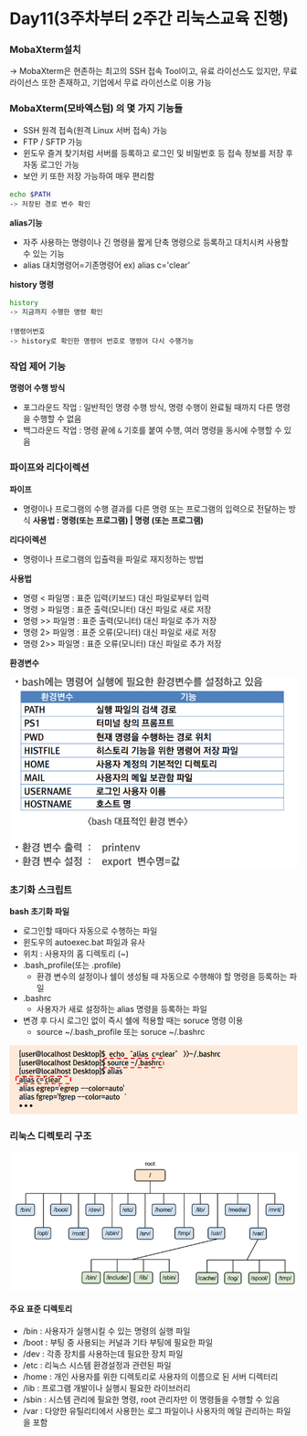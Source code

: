 # Day11(3주차부터 2주간 리눅스교육 진행)


### MobaXterm설치
-> MobaXterm은 현존하는 최고의 SSH 접속 Tool이고, 유료 라이선스도 있지만, 무료 라이선스 또한 존재하고,
기업에서 무료 라이선스로 이용 가능

### MobaXterm(모바엑스텀) 의 몇 가지 기능들 
- SSH 원격 접속(원격 Linux 서버 접속) 가능
- FTP / SFTP 가능
- 윈도우 즐겨 찾기처럼 서버를 등록하고 로그인 및 비밀번호 등 접속 정보를 저장 후 자동 로그인 가능
- 보안 키 또한 저장 가능하여 매우 편리함

```bash
echo $PATH
-> 저장된 경로 변수 확인
```

**alias기능**
- 자주 사용하는 명령이나 긴 명령을 짧게 단축 명령으로 등록하고 대치시켜 사용할 수 있는 기능
- alias 대치명령어=기존명령어
ex) alias c='clear'

**history 명령**
```bash
history
-> 지금까지 수행한 명령 확인

!명령어번호
-> history로 확인한 명령어 번호로 명령어 다시 수행가능
```
### 작업 제어 기능
**명령어 수행 방식**
- 포그라운드 작업 : 일반적인 명령 수행 방식, 명령 수행이 완료될 때까지 다른 명령을 수행할 수 없음
- 백그라운드 작업 : 명령 끝에 `&` 기호를 붙여 수행, 여러 명령을 동시에 수행할 수 있음

### 파이프와 리다이렉션
**파이프**
- 명령이나 프로그램의 수행 결과를 다른 명령 또는 프로그램의 입력으로 전달하는 방식
**사용법 : 명령(또는 프로그램) | 명령 (또는 프로그램)**

**리다이렉션**
- 명령이나 프로그램의 입츌력을 파일로 재지정하는 방법
  
**사용법**
  - 명령 < 파일명  : 표준 입력(키보드) 대신 파일로부터 입력
  - 명령 > 파일명  : 표준 출력(모니터) 대신 파일로 새로 저장
  - 명령 >> 파일명 : 표준 출력(모니터) 대신 파일로 추가 저장
  - 명령 2> 파일명 : 표준 오류(모니터) 대신 파일로 새로 저장
  - 명령 2>> 파일명 : 표준 오류(모니터) 대신 파일로 추가 저장

**환경변수**

![사진](../images/환경변수.png)


### 초기화 스크립트
**bash 초기화 파일**
- 로그인할 때마다 자동으로 수행하는 파일
- 윈도우의 autoexec.bat 파일과 유사
- 위치 : 사용자의 홈 디렉토리 (~)
- .bash_profile(또는 .profile)
  - 환경 변수의 설정이나 쉘이 생성될 때 자동으로 수행해야 할 명령을 등록하는 파일
- .bashrc
  - 사용자가 새로 설정하는 alias 명령을 등록하는 파일
- 변경 후 다시 로그인 없이 즉시 쉘에 적용할 때는 soruce 명령 이용
  - source ~/.bash_profile  또는 soruce ~/.bashrc

![사진](../images/초기화파일.png)

### 리눅스 디렉토리 구조

![사진](../images/디렉터리구조.png)


#### 주요 표준 디렉토리
- /bin : 사용자가 실행시킬 수 있는 명령의 실행 파일
- /boot : 부팅 중 사용되는 커널과 기타 부팅에 필요한 파일
- /dev : 각종 장치를 사용하는데 필요한 장치 파일
- /etc : 리눅스 시스템 환경설정과 관련된 파일
- /home : 개인 사용자를 위한 디렉토리로 사용자의 이름으로 된 서버 디렉터리
- /lib : 프로그램 개발이나 실행시 필요한 라이브러리
- /sbin : 시스템 관리에 필요한 명령, root 관리자만 이 명령들을 수행할 수 있음
- /var : 다양한 유틸리티에서 사용한는 로그 파일이나 사용자의 메일 관리하는 파일을 포함







